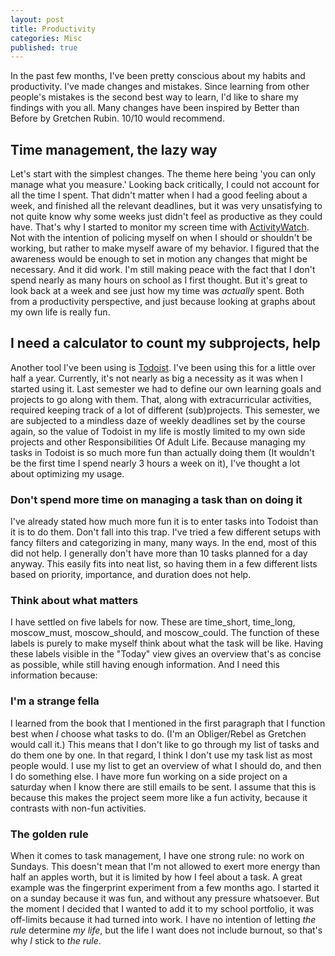 ```yaml
---
layout: post
title: Productivity
categories: Misc
published: true
---
```


In the past few months, I've been pretty conscious about my habits and productivity. I've made changes and mistakes. Since learning from other people's mistakes is the second best way to learn, I'd like to share my findings with you all. Many changes have been inspired by Better than Before by Gretchen Rubin. 10/10 would recommend.

## Time management, the lazy way

Let's start with the simplest changes. The theme here being 'you can only manage what you measure.' Looking back critically, I could not account for all the time I spent. That didn't matter when I had a good feeling about a week, and finished all the relevant deadlines, but it was very unsatisfying to not quite know why some weeks just didn't feel as productive as they could have. That's why I started to monitor my screen time with [ActivityWatch](https://activitywatch.net/). Not with the intention of policing myself on when I should or shouldn't be working, but rather to make myself aware of my behavior. I figured that the awareness would be enough to set in motion any changes that might be necessary.
And it did work. I'm still making peace with the fact that I don't spend nearly as many hours on school as I first thought. But it's great to look back at a week and see just how my time was *actually* spent. Both from a productivity perspective, and just because looking at graphs about my own life is really fun.

## I need a calculator to count my subprojects, help

Another tool I've been using is [Todoist](https://todoist.com). I've been using this for a little over half a year. Currently, it's not nearly as big a necessity as it was when I started using it. Last semester we had to define our own learning goals and projects to go along with them. That, along with extracurricular activities, required keeping track of a lot of different (sub)projects. This semester, we are subjected to a mindless daze of weekly deadlines set by the course again, so the value of Todoist in my life is mostly limited to my own side projects and other Responsibilities Of Adult Life.
Because managing my tasks in Todoist is so much more fun than actually doing them (It wouldn't be the first time I spend nearly 3 hours a week on it), I've thought a lot about optimizing my usage.

### Don't spend more time on managing a task than on doing it

I've already stated how much more fun it is to enter tasks into Todoist than it is to do them. Don't fall into this trap. I've tried a few different setups with fancy filters and categorizing in many, many ways. In the end, most of this did not help. I generally don't have more than 10 tasks planned for a day anyway. This easily fits into neat list, so having them in a few different lists based on priority, importance, and duration does not help.

### Think about what matters

I have settled on five labels for now. These are time_short, time_long, moscow_must, moscow_should, and moscow_could. The function of these labels is purely to make myself think about what the task will be like. Having these labels visible in the "Today" view gives an overview that's as concise as possible, while still having enough information. And I need this information because:

### I'm a strange fella

I learned from the book that I mentioned in the first paragraph that I function best when *I* choose what tasks to do. (I'm an Obliger/Rebel as Gretchen would call it.) This means that I don't like to go through my list of tasks and do them one by one. In that regard, I think I don't use my task list as most people would. I use my list to get an overview of what I should do, and then I do something else. I have more fun working on a side project on a saturday when I know there are still emails to be sent. I assume that this is because this makes the project seem more like a fun activity, because it contrasts with non-fun activities.

### The golden rule

When it comes to task management, I have one strong rule: no work on Sundays. This doesn't mean that I'm not allowed to exert more energy than half an apples worth, but it is limited by how I feel about a task. A great example was the fingerprint experiment from a few months ago. I started it on a sunday because it was fun, and without any pressure whatsoever. But the moment I decided that I wanted to add it to my school portfolio, it was off-limits because it had turned into work.
I have no intention of letting *the rule* determine *my life*, but the life I want does not include burnout, so that's why *I* stick to *the rule*.
